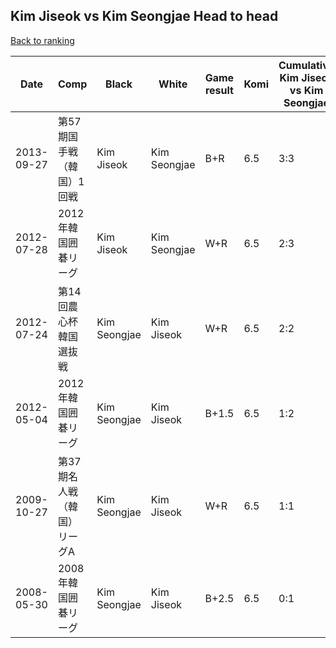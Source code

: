 ## Kim Jiseok vs Kim Seongjae Head to head

[Back to ranking](../../index.md)




| **Date** | **Comp** | **Black** | **White** | **Game result** | **Komi** | **Cumulative Kim Jiseok vs Kim Seongjae** | **Kim Jiseok streak** | **Kim Seongjae streak** | 
| --- | --- | --- | --- | --- | --- | --- | --- | --- |
| 2013-09-27 | 第57期国手戦（韓国）1回戦 | Kim Jiseok | Kim Seongjae | B+R | 6.5 | 3:3 | 1 | 0 | 
| 2012-07-28 | 2012年韓国囲碁リーグ | Kim Jiseok | Kim Seongjae | W+R | 6.5 | 2:3 | 0 | 1 | 
| 2012-07-24 | 第14回農心杯韓国選抜戦 | Kim Seongjae | Kim Jiseok | W+R | 6.5 | 2:2 | 1 | 0 | 
| 2012-05-04 | 2012年韓国囲碁リーグ | Kim Seongjae | Kim Jiseok | B+1.5 | 6.5 | 1:2 | 0 | 1 | 
| 2009-10-27 | 第37期名人戦（韓国）リーグA | Kim Seongjae | Kim Jiseok | W+R | 6.5 | 1:1 | 1 | 0 | 
| 2008-05-30 | 2008年韓国囲碁リーグ | Kim Seongjae | Kim Jiseok | B+2.5 | 6.5 | 0:1 | 0 | 1 |




